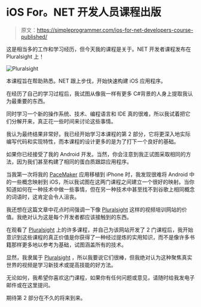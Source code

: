 # iOS For。NET 开发人员课程出版

> 原文：<https://simpleprogrammer.com/ios-for-net-developers-course-published/>

这是相当多的工作和学习经历，但今天我的课程是关于。NET 开发者课程发布在 Pluralsight 上！

![Pluralsight](img/6f1dcea54d36467f25fa8b6991072a02.png)

本课程旨在帮助熟悉。NET 跟上步伐，开始快速构建 iOS 应用程序。

在经历了自己的学习过程后，我试图从像我一样有更多 C#背景的人身上提取我认为最重要的东西。

同时学习一个新的操作系统、技术、编程语言和 IDE 真的很难，所以我试着把它们分解开来，真正花一些时间来讨论这些事情。

我认为最终结果非常好。我已经开始学习本课程的第 2 部分，它将更深入地实际编写代码和实现特性，而本课程的设计更多的是为了打下一个良好的基础。

如果你已经接受了我的 Android 开发。当然，你会注意到我正试图采取相同的方法，因为我们甚至构建了相同的蛋白质跟踪应用程序。

当我第一次将我的 [PaceMaker](http://pacemakerapp.com/) 应用移植到 iPhone 时，我发现很难将 Android 中的一些概念映射到 iOS，所以我试图在这两门课程之间建立一个很好的映射。当你知道如何在一种技术中做一些事情，但在另一种技术中甚至找不到谷歌上相同概念的词语时，这肯定会令人沮丧。

我还想在这篇文章中花点时间强调一下像 [Pluralsight](https://simpleprogrammer.com/pluralsight) 这样的视频培训网站的价值。我绝对认为这是每个开发者都应该接触到的东西。

在观看了 [Pluralsight](https://simpleprogrammer.com/pluralsight) 上的许多课程，并自己为该网站开发了 2 门课程后，我开始意识到这些课程的真正价值是你获得了一种经过提炼的实用知识，而不是像许多书籍那样更多地以参考为基础，试图涵盖所有的技术。

显然，我隶属于 [Pluralsight](https://simpleprogrammer.com/pluralsight) ，所以我要说它们很棒，但我绝对认为这种聚焦真实世界的视频是学习新技术或提高技能的好方法。

无论如何，我希望你喜欢这门课程，如果你有任何问题或意见，请随时给我发电子邮件或在这里提问。

期待第 2 部分在不久的将来到来。